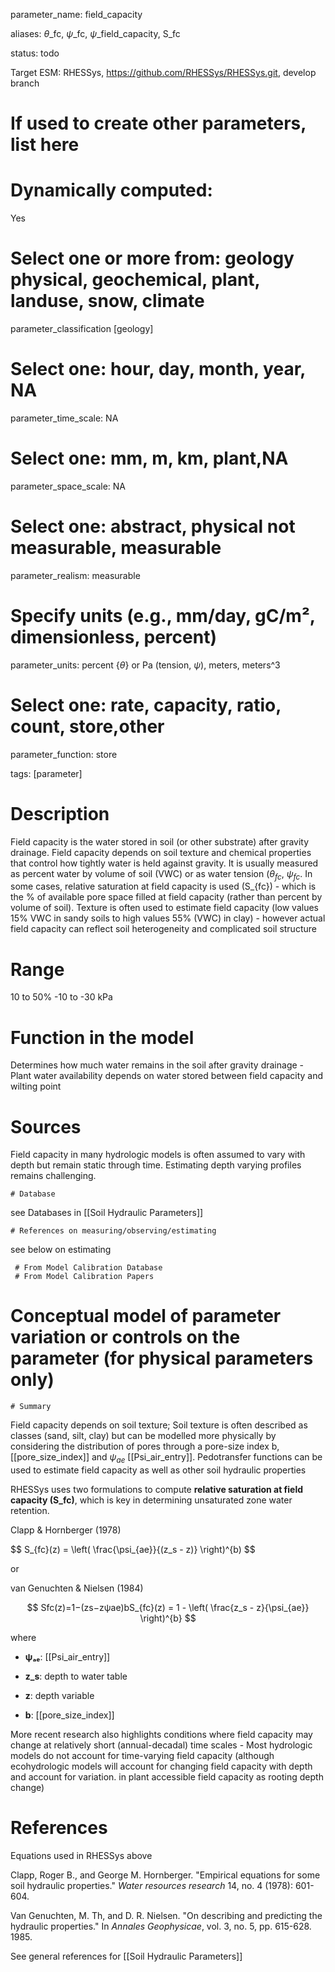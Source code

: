 
parameter_name: field_capacity

aliases: $\theta$_fc, $\psi$_fc, $\psi$_field_capacity, S_fc


status: todo

Target ESM: RHESSys, https://github.com/RHESSys/RHESSys.git, develop branch 

# If used to create other parameters, list here

# Dynamically computed:  
Yes

# Select one or more from: geology physical,  geochemical, plant, landuse, snow, climate
parameter_classification [geology]

# Select one: hour, day, month, year, NA
parameter_time_scale:  NA

# Select one: mm, m, km, plant,NA
parameter_space_scale: NA

# Select one: abstract, physical not measurable, measurable
parameter_realism: measurable

# Specify units (e.g., mm/day, gC/m², dimensionless, percent)
parameter_units: percent {$\theta$} or Pa (tension, $\psi$), meters, meters^3


# Select one: rate, capacity, ratio, count, store,other
parameter_function: store


tags: [parameter]

# Description

Field capacity is the water stored in soil (or other substrate) after gravity drainage. Field capacity depends on soil texture and chemical properties that control how tightly water is held against gravity.  It is usually measured as percent water by volume of soil (VWC) or as water tension ($\theta_{fc}$, $\psi_{fc}$. In some cases, relative saturation at field capacity is used (S_{fc}) - which is the % of available pore space filled at field capacity (rather than percent by volume of soil). Texture is often used to estimate field capacity (low values 15% VWC in sandy soils to high values 55% (VWC) in clay) - however actual field capacity can reflect soil heterogeneity and complicated soil structure

# Range

10 to 50% 
-10  to -30 kPa

# Function in the model

Determines how much water remains in the soil after gravity drainage - Plant water availability depends on water stored between field capacity and wilting point

# Sources

Field capacity in many hydrologic models is often assumed to vary with depth but remain static through time.  Estimating depth varying profiles remains challenging. 
 
	# Database
see Databases in [[Soil Hydraulic Parameters]]


	# References on measuring/observing/estimating

see below on estimating

	 # From Model Calibration Database
	 # From Model Calibration Papers

# Conceptual model of parameter variation or controls on the parameter  (for physical parameters only)
	# Summary

Field capacity depends on soil texture; Soil texture is often described as classes (sand, silt, clay) but can be modelled more physically by considering the distribution of pores through a pore-size index b,  [[pore_size_index]] and  $\psi_{ae}$ [[Psi_air_entry]].   Pedotransfer functions can be used to estimate field capacity as well as other soil hydraulic properties

RHESSys uses two formulations to compute **relative saturation at field capacity (S_fc)**, which is key in determining unsaturated zone water retention.


 Clapp & Hornberger (1978)

$$
S_{fc}(z) = \left( \frac{\psi_{ae}}{(z_s - z)} \right)^{b)
$$


or 

 van Genuchten & Nielsen (1984)

$$
Sfc(z)=1−(zs−zψae)bS_{fc}(z) = 1 - \left( \frac{z_s - z}{\psi_{ae}} \right)^{b} 
$$


where

- **ψₐₑ**: [[Psi_air_entry]]
    
- **z_s**: depth to water table
    
- **z**: depth variable
    
- **b**: [[pore_size_index]]

More recent research also highlights conditions where field capacity may change at relatively short (annual-decadal)
 time scales - Most hydrologic models do not account for time-varying field capacity (although ecohydrologic models will account for changing field capacity with depth and account for variation. in plant accessible field capacity as rooting depth change)
# References

Equations used in RHESSys above

Clapp, Roger B., and George M. Hornberger. "Empirical equations for some soil hydraulic properties." _Water resources research_ 14, no. 4 (1978): 601-604.

Van Genuchten, M. Th, and D. R. Nielsen. "On describing and predicting the hydraulic properties." In _Annales Geophysicae_, vol. 3, no. 5, pp. 615-628. 1985.

See general references for [[Soil Hydraulic Parameters]]
